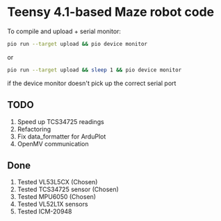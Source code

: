 # Teensy 4.1-based Maze robot code

To compile and upload + serial monitor:

``` bash
pio run --target upload && pio device monitor
```

or

``` bash
pio run --target upload && sleep 1 && pio device monitor
```

if the device monitor doesn't pick up the correct serial port

## TODO

1. Speed up TCS34725 readings
1. Refactoring
1. Fix data_formatter for ArduPlot
1. OpenMV communication

## Done

1. Tested VL53L5CX (Chosen)
1. Tested TCS34725 sensor (Chosen)
1. Tested MPU6050 (Chosen)
1. Tested VL52L1X sensors
1. Tested ICM-20948
